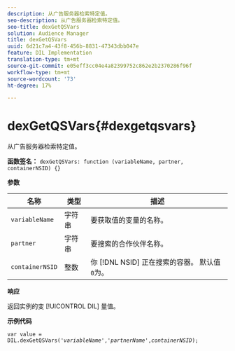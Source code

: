 ```yaml
---
description: 从广告服务器检索特定值。
seo-description: 从广告服务器检索特定值。
seo-title: dexGetQSVars
solution: Audience Manager
title: dexGetQSVars
uuid: 6d21c7a4-43f8-456b-8831-47343dbb047e
feature: DIL Implementation
translation-type: tm+mt
source-git-commit: e05eff3cc04e4a82399752c862e2b2370286f96f
workflow-type: tm+mt
source-wordcount: '73'
ht-degree: 17%

---
```



# dexGetQSVars{#dexgetqsvars}

从广告服务器检索特定值。

**函数签名：** `dexGetQSVars: function (variableName, partner, containerNSID) {}`

<!-- 

r_dil_get_dexqsvars.xml

 -->

**参数**

| 名称 | 类型 | 描述 |
|---|---|---|
| `variableName` | 字符串 | 要获取值的变量的名称。 |
| `partner` | 字符串 | 要搜索的合作伙伴名称。 |
| `containerNSID` | 整数 | 你 [!DNL NSID] 正在搜索的容器。 默认值 `0`为。 |

**响应**

返回实例的变 [!UICONTROL DIL] 量值。

**示例代码**

<pre class="java"><code>var value = DIL.dexGetQSVars('<i>variableName</i>','<i>partnerName</i>',<i>containerNSID</i>);</code></pre>
